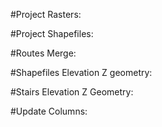 #Project Rasters:

#Project Shapefiles:

#Routes Merge:

#Shapefiles Elevation Z geometry:

#Stairs Elevation Z Geometry:

#Update Columns:
